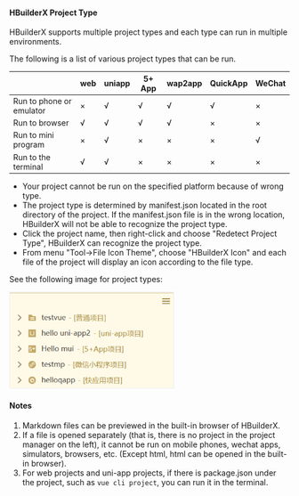 #### HBuilderX Project Type

HBuilderX supports multiple project types and each type can run in multiple environments.

The following is a list of various project types that can be run.

|                       | web | uniapp | 5+ App| wap2app | QuickApp | WeChat |
| --------------------- | ------- | ------ | ---------- | ------- | ------ | ---------- |
| Run to phone or emulator | ×       | √      | √          | √       | √      | ×          |
| Run to browser           | √       | √      | √          | √       | ×      | ×          |
| Run to mini program           | ×       | √      | ×          | ×       | ×      | √          |
| Run to the terminal          | √      | √      | ×          | ×       | ×      | ×          |

- Your project cannot be run on the specified platform because of wrong type.
- The project type is determined by manifest.json located in the root directory of the project. If the manifest.json file is in the wrong location, HBuilderX will not be able to recognize the project type.
- Click the project name, then right-click and choose "Redetect Project Type", HBuilderX can recognize the project type.
- From menu "Tool->File Icon Theme", choose "HBuilderX Icon" and each file of the project will display an icon according to the file type.

See the following image for project types:

<img src="/static/snapshots/tutorial/ProjectType.png" style="zoom: 70%;border: 1px solid #eee;" />

#### Notes

1. Markdown files can be previewed in the built-in browser of HBuilderX.
2. If a file is opened separately (that is, there is no project in the project manager on the left), it cannot be run on mobile phones, wechat apps, simulators, browsers, etc. (Except html, html can be opened in the built-in browser).
3. For web projects and uni-app projects, if there is package.json under the project, such as `vue cli project`, you can run it in the terminal.
